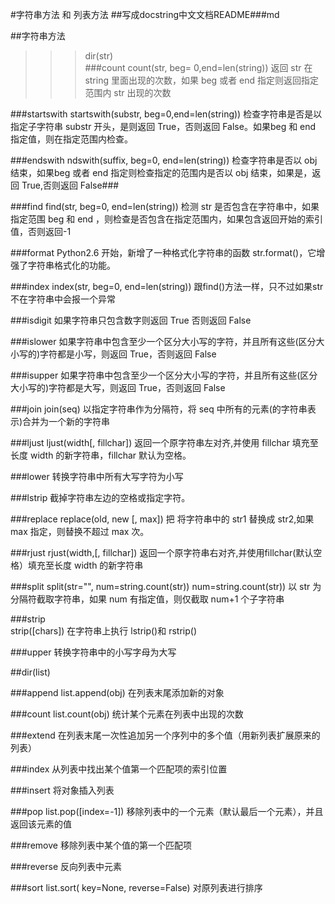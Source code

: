 #字符串方法 和 列表方法
##写成docstring中文文档README###md

##字符串方法
>>> dir(str)  
###count
count(str, beg= 0,end=len(string))
返回 str 在 string 里面出现的次数，如果 beg 或者 end 指定则返回指定范围内 str 出现的次数

###startswith
startswith(substr, beg=0,end=len(string))
检查字符串是否是以指定子字符串 substr 开头，是则返回 True，否则返回 False。如果beg 和 end 指定值，则在指定范围内检查。

###endswith
ndswith(suffix, beg=0, end=len(string))
检查字符串是否以 obj 结束，如果beg 或者 end 指定则检查指定的范围内是否以 obj 结束，如果是，返回 True,否则返回 False###

###find
find(str, beg=0, end=len(string))
检测 str 是否包含在字符串中，如果指定范围 beg 和 end ，则检查是否包含在指定范围内，如果包含返回开始的索引值，否则返回-1

###format
Python2.6 开始，新增了一种格式化字符串的函数 str.format()，它增强了字符串格式化的功能。

###index
index(str, beg=0, end=len(string))
跟find()方法一样，只不过如果str不在字符串中会报一个异常

###isdigit
如果字符串只包含数字则返回 True 否则返回 False

###islower
如果字符串中包含至少一个区分大小写的字符，并且所有这些(区分大小写的)字符都是小写，则返回 True，否则返回 False

###isupper
如果字符串中包含至少一个区分大小写的字符，并且所有这些(区分大小写的)字符都是大写，则返回 True，否则返回 False

###join
join(seq)
以指定字符串作为分隔符，将 seq 中所有的元素(的字符串表示)合并为一个新的字符串

###ljust
ljust(width[, fillchar])
返回一个原字符串左对齐,并使用 fillchar 填充至长度 width 的新字符串，fillchar 默认为空格。

###lower
转换字符串中所有大写字符为小写

###lstrip
截掉字符串左边的空格或指定字符。

###replace
replace(old, new [, max])
把 将字符串中的 str1 替换成 str2,如果 max 指定，则替换不超过 max 次。

###rjust
rjust(width,[, fillchar])
返回一个原字符串右对齐,并使用fillchar(默认空格）填充至长度 width 的新字符串

###split
split(str="", num=string.count(str))
num=string.count(str)) 以 str 为分隔符截取字符串，如果 num 有指定值，则仅截取 num+1 个子字符串

###strip	
strip([chars])
在字符串上执行 lstrip()和 rstrip()

###upper
转换字符串中的小写字母为大写


##dir(list) 
   
###append
list.append(obj)
在列表末尾添加新的对象

###count
list.count(obj)
统计某个元素在列表中出现的次数

###extend
在列表末尾一次性追加另一个序列中的多个值（用新列表扩展原来的列表）

###index
从列表中找出某个值第一个匹配项的索引位置

###insert
将对象插入列表

###pop
list.pop([index=-1])
移除列表中的一个元素（默认最后一个元素），并且返回该元素的值

###remove
移除列表中某个值的第一个匹配项

###reverse
反向列表中元素

###sort
list.sort( key=None, reverse=False)
对原列表进行排序

